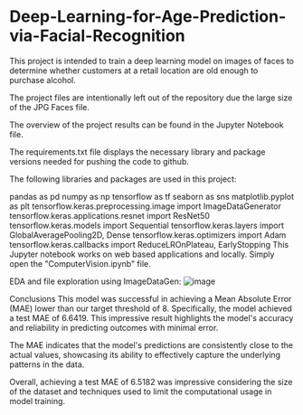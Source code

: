 # Deep-Learning-for-Age-Prediction-via-Facial-Recognition
This project is intended to train a deep learning model on images of faces to determine whether customers at a retail location are old enough to purchase alcohol.

The project files are intentionally left out of the repository due the large size of the JPG Faces file.

The overview of the project results can be found in the Jupyter Notebook file.

The requirements.txt file displays the necessary library and package versions needed for pushing the code to github.

The following libraries and packages are used in this project:

pandas as pd
numpy as np
tensorflow as tf
seaborn as sns
matplotlib.pyplot as plt
tensorflow.keras.preprocessing.image import ImageDataGenerator
tensorflow.keras.applications.resnet import ResNet50
tensorflow.keras.models import Sequential
tensorflow.keras.layers import GlobalAveragePooling2D, Dense
tensorflow.keras.optimizers import Adam
tensorflow.keras.callbacks import ReduceLROnPlateau, EarlyStopping
This Jupyter notebook works on web based applications and locally. Simply open the "ComputerVision.ipynb" file.

EDA and file exploration using ImageDataGen:
![image](https://github.com/user-attachments/assets/ffb1f5b3-daa0-461d-884e-4a9ac1e278cd)


Conclusions
This model was successful in achieving a Mean Absolute Error (MAE) lower than our target threshold of 8. Specifically, the model achieved a test MAE of 6.6419. This impressive result highlights the model's accuracy and reliability in predicting outcomes with minimal error.

The MAE indicates that the model's predictions are consistently close to the actual values, showcasing its ability to effectively capture the underlying patterns in the data.

Overall, achieving a test MAE of 6.5182 was impressive considering the size of the dataset and techniques used to limit the computational usage in model training.
